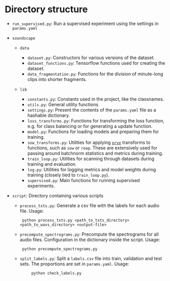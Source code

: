 # Directory structure

 - `run_supervised.py`: Run a supervised experiment using the settings in `params.yaml`

 - `soundscape`
     - `data`
         - `dataset.py`: Constructors for various versions of the dataset.
         - `dataset_functions.py`: Tensorflow functions used for creating the dataset.
         - `data_fragmentation.py`: Functions for the division of minute-long clips into shorter fragments.
     
     - `lib`
         - `constants.py`: Constants used in the project, like the classnames.
         - `utils.py`: General utility functions
         - `settings.py`: Present the contents of the `params.yaml` file as a hashable dictionary.
         - `loss_transforms.py`: Functions for transforming the loss function, e.g. for class balancing or for generating a update function.
         - `model.py`: Functions for loading models and preparing them for training.
         - `sow_transforms.py`: Utilities for applying [`oryx`](https://github.com/jax-ml/oryx) transforms to functions, such as `sow` or `reap`. These are extensively used for passing around batchnorm statistics and metrics during training.
         - `train_loop.py`: Utilities for scanning through datasets during training and evaluation.
         - `log.py`: Utilities for logging metrics and model weights during training (closely tied to `train_loop.py`).
         - `supervised.py`: Main functions for running supervised experiments.
         
- `script`: Directory containing various scripts 

     - `process_txts.py`: Generate a csv file with the labels for each audio file. Usage:
             
            python process_txts.py <path_to_txts_directory> <path_to_wavs_directory> <output-file>

     - `precompute_spectrograms.py`: Precompute the spectrograms for all audio files. Configuration in the dictionary inside the script. Usage:

            python precompute_spectrograms.py                 

     - `split_labels.py`: Split a `labels.csv` file into train, validation and test sets. The proportions are set in `params.yaml`. Usage:

                python check_labels.py
 